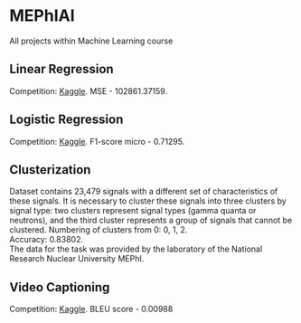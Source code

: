# MEPhIAI
All projects within Machine Learning course
## Linear Regression
Competition: [Kaggle](https://www.kaggle.com/competitions/laptop-price/overview). MSE - 102861.37159.
## Logistic Regression
Competition: [Kaggle](https://www.kaggle.com/competitions/passenger-satisfaction-2024/overview). F1-score micro - 0.71295.
## Clusterization
Dataset contains 23,479 signals with a different set of characteristics of these signals. It is necessary to cluster these signals into three clusters by signal type: two clusters represent signal types (gamma quanta or neutrons), and the third cluster represents a group of signals that cannot be clustered. Numbering of clusters from 0: 0, 1, 2.\
Accuracy: 0.83802.\
The data for the task was provided by the laboratory of the National Research Nuclear University MEPhI.
## Video Captioning
Competition: [Kaggle]([https://www.kaggle.com/competitions/passenger-satisfaction-2024/overview](https://www.kaggle.com/competitions/automated-video-captioning/overview)). BLEU score - 0.00988
